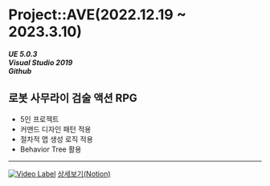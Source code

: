 # Project::AVE(2022.12.19 ~ 2023.3.10)
__*UE 5.0.3*__  
__*Visual Studio 2019*__  
__*Github*__  
## 로봇 사무라이 검술 액션 RPG
+ 5인 프로젝트
+ 커맨드 디자인 패턴 적용
+ 절차적 맵 생성 로직 적용
+ Behavior Tree 활용
---
[![Video Label](http://img.youtube.com/vi/yeHOE-68XNA/0.jpg)](https://youtu.be/yeHOE-68XNA)
[상세보기(Notion)](https://www.notion.so/1b4e5016c4394e6c8d2d139c7860e43b?pvs=4)
